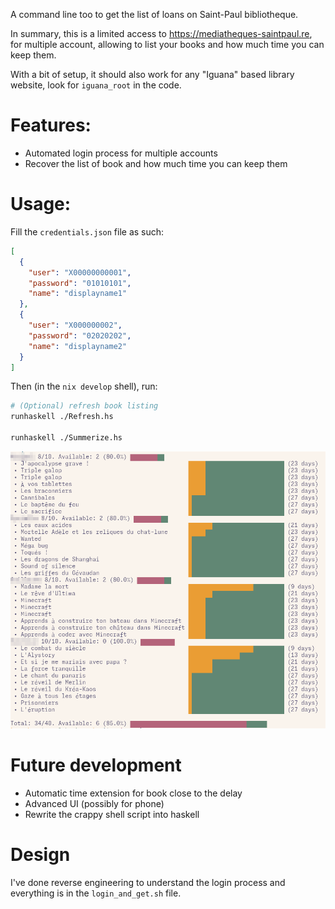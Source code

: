 A command line too to get the list of loans on Saint-Paul bibliotheque.

In summary, this is a limited access to https://mediatheques-saintpaul.re, for
multiple account, allowing to list your books and how much time you can keep
them.

With a bit of setup, it should also work for any "Iguana" based library website, look for `iguana_root` in the code.

# Features:

- Automated login process for multiple accounts
- Recover the list of book and how much time you can keep them

# Usage:

Fill the `credentials.json` file as such:

```json
[
  {
    "user": "X00000000001",
    "password": "01010101",
    "name": "displayname1"
  },
  {
    "user": "X000000002",
    "password": "02020202",
    "name": "displayname2"
  }
]
```

Then (in the `nix develop` shell), run:

```sh
# (Optional) refresh book listing
runhaskell ./Refresh.hs

runhaskell ./Summerize.hs
```

![](assets/example.png)

# Future development

- Automatic time extension for book close to the delay
- Advanced UI (possibly for phone)
- Rewrite the crappy shell script into haskell

# Design

I've done reverse engineering to understand the login process and everything is in the `login_and_get.sh` file.
